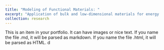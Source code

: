 ```yaml
---
title: "Modeling of Functional Materials: "
excerpt: "Application of bulk and low-dimensional materials for energy to electronic applications. <br/><img src='/images/research-2.png' class='center'>"
collection: research
---
```


This is an item in your portfolio. It can have images or nice text. If you name the file .md, it will be parsed as markdown. If you name the file .html, it will be parsed as HTML. d
